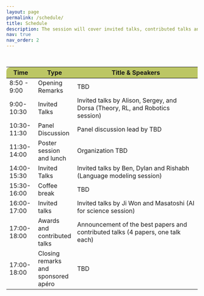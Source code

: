 ```yaml
---
layout: page
permalink: /schedule/
title: Schedule
description: The session will cover invited talks, contributed talks and posters. The tentative schedule in Pacific Time (GMT-7) can be found below.
nav: true
nav_order: 2
---
```


<br>

<div>
<table class="table" id="standings" style="border-collapse:collapse">
<tr class="header" style="background-color:rgb(188,198,100); border-top: 1pt solid #f7f8fa; border-bottom: 1pt solid black;">
        <th style="border-top-left-radius: 10px; width: 15%">Time</th>
        <!-- <th>Virtual link</th> -->
        <th style="width: 15%">Type</th>
        <th style="width: 70% border-top-right-radius: 10px;">Title & Speakers</th>
        <!-- <th style="width: 25% border-top-right-radius: 10px;">Speakers (Affiliations)</th> -->
      </tr>
      <tr>
  <tr class="header" style="cursor: pointer">
    <td>8:50 - 9:00</td>
    <td>
    Opening Remarks
    </td>
    <td>
    TBD
    </td>
  </tr>
  
              
  <tr class="header" style="cursor: pointer">
    <td>9:00-10:30</td>
    <td>
    Invited Talks
    </td>
    <td>
            Invited talks by Alison, Sergey, and Dorsa (Theory, RL, and Robotics session)
    </td>
  </tr>
  
  
  <tr class="header" style="cursor: pointer">
    <td>10:30-11:30</td>
    <td>
    Panel Discussion
    </td>
    <td>
            Panel discussion lead by TBD
    </td>
  </tr>

  <tr class="header" style="cursor: pointer">
    <td>11:30-14:00</td>
    <td>
    Poster session and lunch
    </td>
    <td>
            Organization TBD
    </td>
  </tr>

  <tr class="header" style="cursor: pointer">
    <td>14:00-15:30</td>
    <td>
    Invited Talks
    </td>
    <td>
            Invited talks by Ben, Dylan and Rishabh (Language modeling session)
    </td>
  </tr>

  <tr class="header" style="cursor: pointer">
    <td>15:30-16:00</td>
    <td>
    Coffee break
    </td>
    <td>
            TBD
    </td>
  </tr>

  <tr class="header" style="cursor: pointer">
    <td>16:00-17:00</td>
    <td>
    Invited talks
    </td>
    <td>
            Invited talks by Ji Won and Masatoshi (AI for science session)
    </td>
  </tr>

  <tr class="header" style="cursor: pointer">
    <td>17:00-18:00</td>
    <td>
    Awards and contributed talks
    </td>
    <td>
          Announcement of the best papers and contributed talks (4 papers, one talk each)
    </td>
  </tr>

  <tr class="header" style="cursor: pointer">
    <td>17:00-18:00</td>
    <td>
    Closing remarks and sponsored apéro
    </td>
    <td>
          TBD
    </td>
  </tr>
